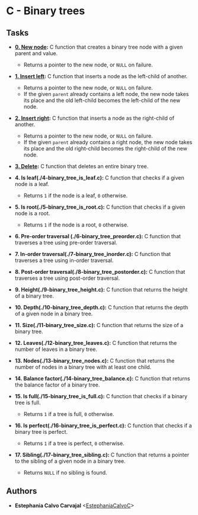 # C - Binary trees

## Tasks

* **[0. New node](./0-binary_tree_node.c):** C function that creates a binary tree node with a given parent and value.
	* Returns a pointer to the new node, or `NULL` on failure.

* **[1. Insert left](./1-binary_tree_insert):** C function that inserts a node as the left-child of another.
  * Returns a pointer to the new node, or `NULL` on failure.
  * If the given `parent` already contains a left node, the new node takes its place and the old left-child becomes the left-child of the new node.

* **[2. Insert right](./2-binary_tree_insert_right.c):** C function that inserts a node as the right-child of another.
  * Returns a pointer to the new node, or `NULL` on failure.
  * If the given `parent` already contains a right node, the new node takes its
  place and the old right-child becomes the right-child of the new node.

* **[3. Delete](./3-binary_tree_delete.c):** C function that deletes an entire binary tree.

* **4. Is leaf(./4-binary_tree_is_leaf.c):** C function that checks
  if a given node is a leaf.
  * Returns `1` if the node is a leaf, `0` otherwise.

* **5. Is root(./5-binary_tree_is_root.c):** C function that checks
  if a given node is a root.
  * Returns `1` if the node is a root, `0` otherwise.

* **6. Pre-order traversal (./6-binary_tree_preorder.c):** C function that
  traverses a tree using pre-order traversal.

* **7. In-order traversal(./7-binary_tree_inorder.c):** C function that
  traverses a tree using in-order traversal.

* **8. Post-order traversal(./8-binary_tree_postorder.c):** C function that
  traverses a tree using post-order traversal.

* **9. Height(./9-binary_tree_height.c):** C function that returns the height of a binary tree.

* **10. Depth(./10-binary_tree_depth.c):** C function that returns the depth of a given node in a binary tree.

* **11. Size(./11-binary_tree_size.c):** C function that returns the size of a binary tree.

* **12. Leaves(./12-binary_tree_leaves.c):** C function that returns the number of leaves in a binary tree.

* **13. Nodes(./13-binary_tree_nodes.c):** C function that returns the number of nodes in a binary tree with at least one child.

* **14. Balance factor(./14-binary_tree_balance.c):** C function that returns the balance factor of a binary tree.

* **15. Is full(./15-binary_tree_is_full.c):** C function that checks if a binary tree is full.
  * Returns `1` if a tree is full, `0` otherwise.

* **16. Is perfect(./16-binary_tree_is_perfect.c):** C function that checks if a binary tree is perfect.
  * Returns `1` if a tree is perfect, `0` otherwise.

* **17. Sibling(./17-binary_tree_sibling.c):** C function that returns a pointer to the sibling of a given node in a binary tree.
  * Returns `NULL` if no sibling is found.
  
## Authors

* **Estephania Calvo Carvajal** <[EstephaniaCalvoC](https://github.com/EstephaniaCalvoC)>
